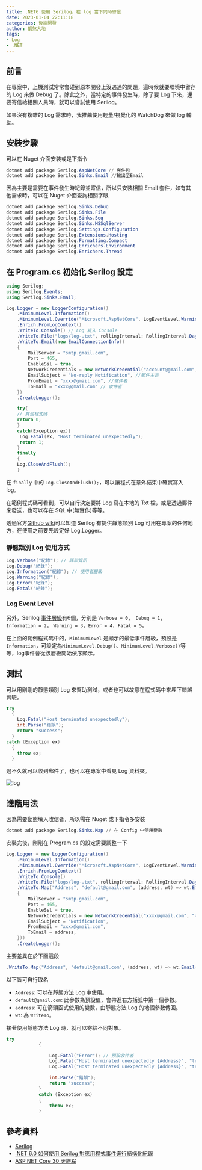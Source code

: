 ```yaml
---
title: .NET6 使用 Serilog，在 log 當下同時寄信
date: 2023-01-04 22:11:18
categories: 後端開發
author: 凱煞大地
tags:
- Log
- .NET
---
```


## 前言

在專案中，上機測試常常會碰到原本開發上沒遇過的問題，這時候就要環境中留存的 Log 來做 Debug 了。除此之外，當特定的事件發生時，除了要 Log 下來，還要寄信給相關人員時，就可以嘗試使用 Serilog。

如果沒有複雜的 Log 需求時，我推薦使用輕量/視覺化的 WatchDog 來做 log 輔助。

## 安裝步驟

可以在 Nuget 介面安裝或是下指令

```PowerShell
dotnet add package Serilog.AspNetCore // 套件包
dotnet add package Serilog.Sinks.Email //輸出至Email
```

因為主要是需要在事件發生時紀錄並寄信，所以只安裝相關 Email 套件，如有其他需求時，可以在 Nuget 介面查詢相關字眼

```PowerShell
dotnet add package Serilog.Sinks.Debug
dotnet add package Serilog.Sinks.File
dotnet add package Serilog.Sinks.Seq
dotnet add package Serilog.Sinks.MSSqlServer
dotnet add package Serilog.Settings.Configuration
dotnet add package Serilog.Extensions.Hosting
dotnet add package Serilog.Formatting.Compact
dotnet add package Serilog.Enrichers.Environment
dotnet add package Serilog.Enrichers.Thread
```

## 在 Program.cs 初始化 Serilog 設定

```csharp
using Serilog;
using Serilog.Events;
using Serilog.Sinks.Email;

Log.Logger = new LoggerConfiguration()
    .MinimumLevel.Information()
    .MinimumLevel.Override("Microsoft.AspNetCore", LogEventLevel.Warning)
    .Enrich.FromLogContext()
    .WriteTo.Console() // Log 寫入 Console
    .WriteTo.File("logs/log-.txt", rollingInterval: RollingInterval.Day) // Log 寫入 TXT 檔，以當日日期為檔名區分
    .WriteTo.Email(new EmailConnectionInfo()
    {
        MailServer = "smtp.gmail.com",
        Port = 465,
        EnableSsl = true,
        NetworkCredentials = new NetworkCredential("account@gmail.com", "password"), // SMTP 認證帳號跟密碼
        EmailSubject = "No-reply Notification", //郵件主旨
        FromEmail = "xxxx@gmail.com", //寄件者
        ToEmail = "xxxx@gmail.com" // 收件者
    })
    .CreateLogger();

    try{
    // 其他程式碼
    return 0;
    }
    catch(Exception ex){
     Log.Fatal(ex, "Host terminated unexpectedly");
     return 1;
    }
    finally
    {
    Log.CloseAndFlush();
    }
```

在 `finally` 中的 `Log.CloseAndFlush();`，可以讓程式在意外結束中確實寫入 log。

在範例程式碼可看到，可以自行決定要將 Log 寫在本地的 Txt 檔，或是透過郵件來發送，也可以存在 SQL 中(無實作)等等。

透過官方[Github wiki](https://github.com/serilog/serilog/wiki/Writing-Log-Events)可以知道 Serilog 有提供靜態類別 Log 可用在專案的任何地方，在使用之前要先設定好 Log.Logger。

### 靜態類別 Log 使用方式

```csharp
Log.Verbose("紀錄"); // 詳細資訊
Log.Debug("紀錄");
Log.Information("紀錄"); // 使用者層級
Log.Warning("紀錄");
Log.Error("紀錄");
Log.Fatal("紀錄");
```

### Log Event Level

另外，Serilog [事件層級](https://github.com/serilog/serilog/blob/dev/src/Serilog/Events/LogEventLevel.cs)有6個，分別是 `Verbose = 0`，` Debug = 1`， `Information = 2`， `Warning = 3`，`Error = 4`，`Fatal = 5`。

在上面的範例程式碼中的，`MinimumLevel` 是顯示的最低事件層級，預設是`Information`，可設定為`MinimumLevel.Debug()`、`MinimumLevel.Verbose()`等等，log事件會從該層級開始依序顯示。

## 測試

可以用剛剛的靜態類別 Log 來幫助測試，或者也可以故意在程式碼中來埋下錯誤實驗。

```csharp
try
  {
    Log.Fatal("Host terminated unexpectedly");
    int.Parse("錯誤");
    return "success";
  }
catch (Exception ex)
  {
    throw ex;
  }

```
過不久就可以收到郵件了，也可以在專案中看見 Log 資料夾。

![log](https://i.imgur.com/su8O8Jy.png)

## 進階用法

因為需要動態填入收信者，所以需在 Nuget 或下指令多安裝

``` PowerShell
dotnet add package Serilog.Sinks.Map // 在 Config 中使用變數
```

安裝完後，剛剛在 Program.cs 的設定需要調整一下

``` csharp
Log.Logger = new LoggerConfiguration()
    .MinimumLevel.Information()
    .MinimumLevel.Override("Microsoft.AspNetCore", LogEventLevel.Warning)
    .Enrich.FromLogContext()
    .WriteTo.Console()
    .WriteTo.File("logs/log-.txt", rollingInterval: RollingInterval.Day)
    .WriteTo.Map("Address", "default@gmail.com", (address, wt) => wt.Email(new EmailConnectionInfo()
    {
        MailServer = "smtp.gmail.com",
        Port = 465,
        EnableSsl = true,
        NetworkCredentials = new NetworkCredential("xxxx@gmail.com", "xxxx"),
        EmailSubject = "Notification",
        FromEmail = "xxxx@gmail.com",
        ToEmail = address,
    }))
    .CreateLogger();
```

主要差異在於下面這段

```csharp
.WriteTo.Map("Address", "default@gmail.com", (address, wt) => wt.Email(new EmailConnectionInfo(){...})
```

以下皆可自行取名
* `Address`: 可以在靜態方法 Log 中使用。
* `default@gmail.com`: 此參數為預設值，會帶進右方括弧中第一個參數。
* `address`: 可在箭頭函式使用的變數，由靜態方法 Log 的地個參數傳回。
* `wt`: 為 `WriteTo`。

接著使用靜態方法 Log 時，就可以寄給不同對象。

``` csharp
try
            {

                Log.Fatal("Error"); // 預設收件者
                Log.Fatal("Host terminated unexpectedly {Address}", "test1.com.tw");
                Log.Fatal("Host terminated unexpectedly {Address}", "test2.com.tw");

                int.Parse("錯誤");
                return "success";
            }
            catch (Exception ex)
            {
                throw ex;
            }
```

## 參考資料

* [Serilog](https://github.com/serilog/serilog/wiki)
* [.NET 6.0 如何使用 Serilog 對應用程式事件進行結構化紀錄](https://blog.miniasp.com/post/2021/11/29/How-to-use-Serilog-with-NET-6)
* [ASP.NET Core 30 天旅程](https://ithelp.ithome.com.tw/articles/10295821)

